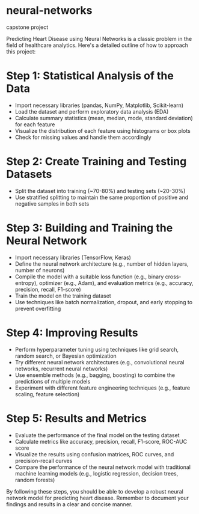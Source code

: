 # neural-networks
capstone project


Predicting Heart Disease using Neural Networks is a classic problem in the field of healthcare analytics. Here's a detailed outline of how to approach this project:

# Step 1: Statistical Analysis of the Data
- Import necessary libraries (pandas, NumPy, Matplotlib, Scikit-learn)
- Load the dataset and perform exploratory data analysis (EDA)
- Calculate summary statistics (mean, median, mode, standard deviation) for each feature
- Visualize the distribution of each feature using histograms or box plots
- Check for missing values and handle them accordingly

# Step 2: Create Training and Testing Datasets
- Split the dataset into training (~70-80%) and testing sets (~20-30%)
- Use stratified splitting to maintain the same proportion of positive and negative samples in both sets

# Step 3: Building and Training the Neural Network
- Import necessary libraries (TensorFlow, Keras)
- Define the neural network architecture (e.g., number of hidden layers, number of neurons)
- Compile the model with a suitable loss function (e.g., binary cross-entropy), optimizer (e.g., Adam), and evaluation metrics (e.g., accuracy, precision, recall, F1-score)
- Train the model on the training dataset
- Use techniques like batch normalization, dropout, and early stopping to prevent overfitting

# Step 4: Improving Results
- Perform hyperparameter tuning using techniques like grid search, random search, or Bayesian optimization
- Try different neural network architectures (e.g., convolutional neural networks, recurrent neural networks)
- Use ensemble methods (e.g., bagging, boosting) to combine the predictions of multiple models
- Experiment with different feature engineering techniques (e.g., feature scaling, feature selection)

# Step 5: Results and Metrics
- Evaluate the performance of the final model on the testing dataset
- Calculate metrics like accuracy, precision, recall, F1-score, ROC-AUC score
- Visualize the results using confusion matrices, ROC curves, and precision-recall curves
- Compare the performance of the neural network model with traditional machine learning models (e.g., logistic regression, decision trees, random forests)

By following these steps, you should be able to develop a robust neural network model for predicting heart disease. Remember to document your findings and results in a clear and concise manner.
